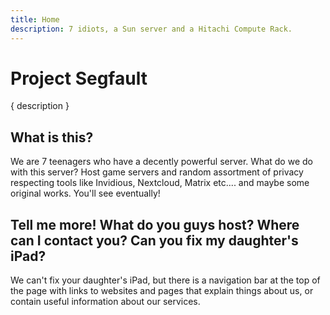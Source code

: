 ```yaml
---
title: Home
description: 7 idiots, a Sun server and a Hitachi Compute Rack.
---
```


# Project Segfault

{ description }

## What is this?

We are 7 teenagers who have a decently powerful server. What do we do with this server? Host game servers and random assortment of privacy respecting tools like Invidious, Nextcloud, Matrix etc.... and maybe some original works. You'll see eventually!

## Tell me more! What do you guys host? Where can I contact you? Can you fix my daughter's iPad?

We can't fix your daughter's iPad, but there is a navigation bar at the top of the page with links to websites and pages that explain things about us, or contain useful information about our services.
